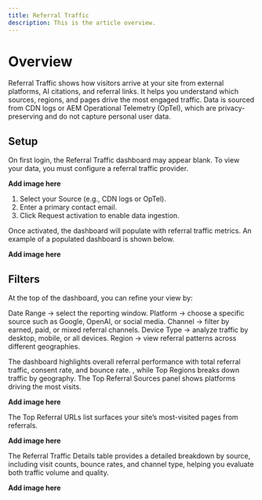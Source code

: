 ```yaml
---
title: Referral Traffic
description: This is the article overview.
---
```


# Overview

Referral Traffic shows how visitors arrive at your site from external platforms, AI citations, and referral links. It helps you understand which sources, regions, and pages drive the most engaged traffic. Data is sourced from CDN logs or AEM Operational Telemetry (OpTel), which are privacy-preserving and do not capture personal user data.

## Setup

On first login, the Referral Traffic dashboard may appear blank. To view your data, you must configure a referral traffic provider.

**Add image here**

1. Select your Source (e.g., CDN logs or OpTel).
2. Enter a primary contact email.
3. Click Request activation to enable data ingestion.

Once activated, the dashboard will populate with referral traffic metrics. An example of a populated dashboard is shown below.

**Add image here**

## Filters

At the top of the dashboard, you can refine your view by:

Date Range → select the reporting window.
Platform → choose a specific source such as Google, OpenAI, or social media.
Channel → filter by earned, paid, or mixed referral channels.
Device Type → analyze traffic by desktop, mobile, or all devices.
Region → view referral patterns across different geographies.

The dashboard highlights overall referral performance with total referral traffic, consent rate, and bounce rate. , while Top Regions breaks down traffic by geography.  The Top Referral Sources panel shows platforms driving the most visits.

**Add image here**

The Top Referral URLs list surfaces your site’s most-visited pages from referrals.

**Add image here**

The Referral Traffic Details table provides a detailed breakdown by source, including visit counts, bounce rates, and channel type, helping you evaluate both traffic volume and quality.

**Add image here**
